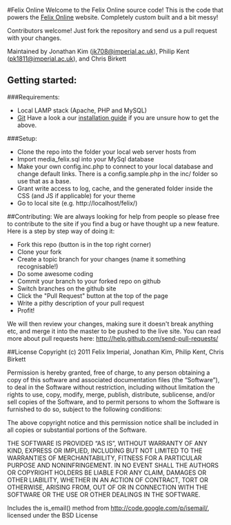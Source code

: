 #Felix Online
Welcome to the Felix Online source code! This is the code that powers the [Felix Online](http://felixonline.co.uk) website. Completely custom built and a bit messy!

Contributors welcome! Just fork the repository and send us a pull request with your changes. 

Maintained by Jonathan Kim (jk708@imperial.ac.uk), Philip Kent (pk1811@imperial.ac.uk), and Chris Birkett

## Getting started:
###Requirements:
* Local LAMP stack (Apache, PHP and MySQL)
* [Git](http://git-scm.com/)
Have a look a our [installation guide](wiki/Installation) if you are unsure how to get the above. 

###Setup:
* Clone the repo into the folder your local web server hosts from
* Import media\_felix.sql into your MySql database
* Make your own config.inc.php to connect to your local database and change default links. There is a config.sample.php in the inc/ folder so use that as a base.
* Grant write access to log, cache, and the generated folder inside the CSS (and JS if applicable) for your theme
* Go to local site (e.g. http://localhost/felix/)

##Contributing:
We are always looking for help from people so please free to contribute to the site if you find a bug or have thought up a new feature. Here is a step by step way of doing it:

* Fork this repo (button is in the top right corner)
* Clone your fork
* Create a topic branch for your changes (name it something recognisable!)
* Do some awesome coding
* Commit your branch to your forked repo on github
* Switch branches on the github site
* Click the "Pull Request" button at the top of the page
* Write a pithy description of your pull request
* Profit!

We will then review your changes, making sure it doesn't break anything etc, and merge it into the master to be pushed to the live site.
You can read more about pull requests here: http://help.github.com/send-pull-requests/

##License
Copyright (c) 2011 Felix Imperial, Jonathan Kim, Philip Kent, Chris Birkett

Permission is hereby granted, free of charge, to any person obtaining a copy of this software and associated documentation files (the “Software”), to deal in the Software without restriction, including without limitation the rights to use, copy, modify, merge, publish, distribute, sublicense, and/or sell copies of the Software, and to permit persons to whom the Software is furnished to do so, subject to the following conditions:

The above copyright notice and this permission notice shall be included in all copies or substantial portions of the Software.

THE SOFTWARE IS PROVIDED “AS IS”, WITHOUT WARRANTY OF ANY KIND, EXPRESS OR IMPLIED, INCLUDING BUT NOT LIMITED TO THE WARRANTIES OF MERCHANTABILITY, FITNESS FOR A PARTICULAR PURPOSE AND NONINFRINGEMENT. IN NO EVENT SHALL THE AUTHORS OR COPYRIGHT HOLDERS BE LIABLE FOR ANY CLAIM, DAMAGES OR OTHER LIABILITY, WHETHER IN AN ACTION OF CONTRACT, TORT OR OTHERWISE, ARISING FROM, OUT OF OR IN CONNECTION WITH THE SOFTWARE OR THE USE OR OTHER DEALINGS IN THE SOFTWARE.

Includes the is_email() method from http://code.google.com/p/isemail/, licensed under the BSD License
